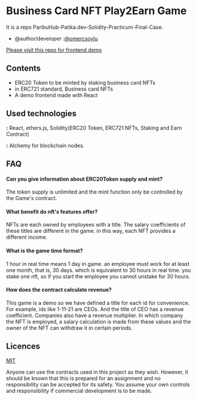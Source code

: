 
# Business Card NFT Play2Earn Game

It is a repo ParibuHub-Patika.dev-Solidity-Practicum-Final-Case.


- @author/developer :[@omercsoylu](https://github.com/omercsoylu)

[Please visit this repo for frontend demo](https://github.com/omercsoylu/ParibuHub-PatikaDev-FinalCase-Frontend)


## Contents

- ERC20 Token to be minted by staking business card NFTs
- in ERC721 standard, Business card NFTs 
- A demo frontend made with React

  
## Used technologies

**:** React, ethers.js, Solidity(ERC20 Token, ERC721 NFTs, Staking and Earn Contract)

**:** Alchemy for blockchain nodes.
## FAQ

#### Can you give information about ERC20Token supply and mint?

The token supply is unlimited and the mint function only be controlled by the Game's contract.

#### What benefit do nft's features offer?

NFTs are each owned by employees with a title. The salary coefficients of these titles are different in the game. in this way, each NFT provides a different income.

#### What is the game time format?

1 hour in real time means 1 day in game. an employee must work for at least one month, that is, 30 days. which is equivalent to 30 hours in real time. you stake one nft, so if you start the employee you cannot unstake for 30 hours.
  
#### How does the contract calculate revenue?

This game is a demo so we have defined a title for each id for convenience. For example, ids like 1-11-21 are CEOs. And the title of CEO has a revenue coefficient. Companies also have a revenue multiplier. In which company the NFT is employed, a salary calculation is made from these values ​​and the owner of the NFT can withdraw it in certain periods.
## Licences

[MIT](https://choosealicense.com/licenses/mit/)

  Anyone can use the contracts used in this project as they wish. However, it should be known that this is prepared for an assignment and no responsibility can be accepted for its safety. You assume your own controls and responsibility if commercial development is to be made.